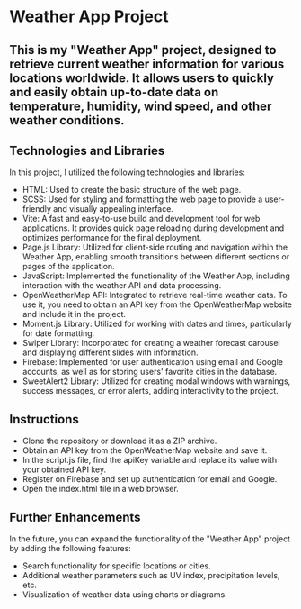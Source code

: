 
# Weather App Project

## This is my "Weather App" project, designed to retrieve current weather information for various locations worldwide. It allows users to quickly and easily obtain up-to-date data on temperature, humidity, wind speed, and other weather conditions.

## Technologies and Libraries
In this project, I utilized the following technologies and libraries:
 - HTML: Used to create the basic structure of the web page.
 - SCSS: Used for styling and formatting the web page to provide a user-friendly and visually appealing interface.
 - Vite: A fast and easy-to-use build and development tool for web applications. It provides quick page reloading during development and optimizes performance for the final deployment.
 - Page.js Library: Utilized for client-side routing and navigation within the Weather App, enabling smooth transitions between different sections or pages of the application. 
 - JavaScript: Implemented the functionality of the Weather App, including interaction with the weather API and data processing.
 - OpenWeatherMap API: Integrated to retrieve real-time weather data. To use it, you need to obtain an API key from the OpenWeatherMap website and include it in the project.
 - Moment.js Library: Utilized for working with dates and times, particularly for date formatting.
 - Swiper Library: Incorporated for creating a weather forecast carousel and displaying different slides with information.
 - Firebase: Implemented for user authentication using email and Google accounts, as well as for storing users' favorite cities in the database.
 - SweetAlert2 Library: Utilized for creating modal windows with warnings, success messages, or error alerts, adding interactivity to the project.

## Instructions

- Clone the repository or download it as a ZIP archive.
- Obtain an API key from the OpenWeatherMap website and save it.
- In the script.js file, find the apiKey variable and replace its value with your obtained API key.
- Register on Firebase and set up authentication for email and Google.
- Open the index.html file in a web browser.

## Further Enhancements
In the future, you can expand the functionality of the "Weather App" project by adding the following features:
- Search functionality for specific locations or cities.
- Additional weather parameters such as UV index, precipitation levels, etc.
- Visualization of weather data using charts or diagrams.
